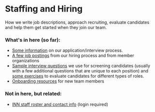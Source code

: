 # Staffing and Hiring

How we write job descriptions, approach recruiting, evaluate candidates and help them get started when they join our team.

### What's in here (so far):

-  [Some information](/staffing/hiring/application-process.md) on our application/interview process.
-  [A few job postings](/staffing/job-descriptions) from our hiring process and from member organizations
-  [Sample interview questions](/staffing/hiring/interview-questions.md) we use for screening candidates (usually with a few additional questions that are unique to each position) and [some exercises](/staffing/hiring/exercises.md) to evaluate candidates for different types of roles.
-  [Onboarding resources](/staffing/onboarding/readme.md) for new team members


### Not in here, but related:

- [INN staff roster and contact info](https://docs.google.com/document/d/1OFMDAbyjgfQSm9qbD8nogyGaL33ea-0tNLO9-P6DFfU/edit) (login required)
